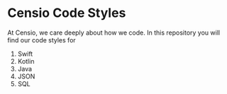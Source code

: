 Censio Code Styles
===================

At Censio, we care deeply about how we code.
In this repository you will find our code styles for 

1. Swift
2. Kotlin
3. Java
4. JSON
5. SQL
